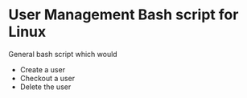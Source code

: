 # User Management Bash script for Linux
General bash script which would
- Create a user
- Checkout a user
- Delete the user

